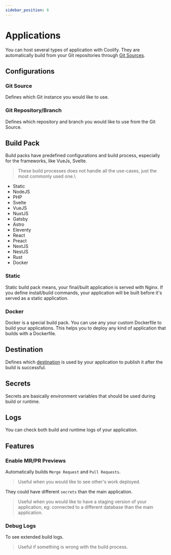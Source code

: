 ```yaml
---
sidebar_position: 6
---
```


# Applications

You can host several types of application with Coolify. They are automatically build from your Git repositories through [Git Sources](./git-sources.md).

## Configurations
### Git Source

Defines which Git instance you would like to use.

### Git Repository/Branch

Defines which repository and branch you would like to use from the Git Source.

## Build Pack
Build packs have predefined configurations and build process, especially for the frameworks, like VueJs, Svelte.

> These build processes does not handle all the use-cases, just the most commonly used one.\

- Static
- NodeJS
- PHP
- Svelte
- VueJS
- NuxtJS
- Gatsby
- Astro
- Eleventy
- React
- Preact
- NextJS
- NestJS
- Rust
- Docker

### Static 
Static build pack means, your final/built application is served with Nginx. If you define install/build commands, your application will be built before it's served as a static application.

### Docker
Docker is a special build pack. You can use any your custom Dockerfile to build your applications. This helps you to deploy any kind of application that builds with a Dockerfile.

## Destination

Defines which [destination](./destinations.md) is used by your application to publish it after the build is successful. 

## Secrets
Secrets are basically environment variables that should be used during build or runtime.


## Logs
You can check both build and runtime logs of your application.


## Features

### Enable MR/PR Previews
Automatically builds `Merge Request` and `Pull Requests`. 
> Useful when you would like to see other's work deployed.

They could have different `secrets` than the main application.
> Useful when you would like to have a staging version of your application, eg: connected to a different database than the main application.


### Debug Logs
To see extended build logs.

> Useful if something is wrong with the build process.